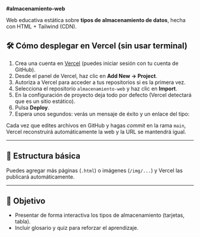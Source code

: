 **#almacenamiento-web**

Web educativa estática sobre **tipos de almacenamiento de datos**, hecha con HTML + Tailwind (CDN).

## 🛠 Cómo desplegar en Vercel (sin usar terminal)

1. Crea una cuenta en [Vercel](https://vercel.com) (puedes iniciar sesión con tu cuenta de GitHub).
2. Desde el panel de Vercel, haz clic en **Add New → Project**.
3. Autoriza a Vercel para acceder a tus repositorios si es la primera vez.
4. Selecciona el repositorio `almacenamiento-web` y haz clic en **Import**.
5. En la configuración de proyecto deja todo por defecto (Vercel detectará que es un sitio estático).
6. Pulsa **Deploy**.
7. Espera unos segundos: verás un mensaje de éxito y un enlace del tipo:


Cada vez que edites archivos en GitHub y hagas *commit* en la rama `main`, Vercel reconstruirá automáticamente la web y la URL se mantendrá igual.

---

## 📂 Estructura básica


Puedes agregar más páginas (`.html`) o imágenes (`/img/...`) y Vercel las publicará automáticamente.

---

## 🎯 Objetivo

- Presentar de forma interactiva los tipos de almacenamiento (tarjetas, tabla).
- Incluir glosario y quiz para reforzar el aprendizaje.

